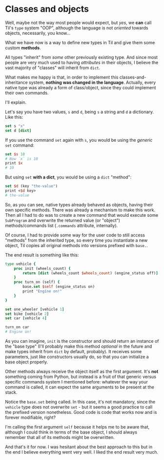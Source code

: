 # Classes and objects

Well, maybe not the way most people would expect, but *yes*, we **can**
call Til's `type` system "OOP", although the language is not *oriented*
towards objects, necessarily, you know...

What we have now is a way to define new types in Til and give them some
custom **methods**.

All types "inherit" from *some* other previously existing type. And since
most people are very much used to having *attributes* in their objects,
I believe the vast majority of "classes" will inherit from `dict`.

What makes me happy is that, in order to implement this
classes-and-inheritance system, **nothing was changed in the language**.
Actually, every native type was already a form of class/object, since they
could implement their own commands.

I'll explain.

Let's say you have two values, `s` and `d`, being `s` a string and `d`
a dictionary. Like this:

```tcl
set s "x"
set d [dict]
```

If you use the command `set` again with `s`, you would be using the
*generic* `set` command:

```tcl
set $s 10
# Now `x` is 10
print $x
# 10
```

But using `set` **with a dict**, you would be using a `dict` "method":

```tcl
set $d (key "the-value")
print <$d key>
# the-value
```

So, as you can see, native types already behaved as objects, having their
own specific methods. There was already a mechanism to make this work.
Then all I had to do was to create a new command that would execute some
`SubProgram` and overwrite the returned value (or "object")
methods/commands list (`.commands` attribute, internally).

Of course, I had to provide some way for the user code to still access
"methods" from the inherited type, so every time you instantiate a new
object, Til copies all original methods into versions prefixed with
`base.`.

The end result is something like this:

```tcl
type vehicle {
    proc init (wheels_count) {
        return [dict (wheels_count $wheels_count) (engine_status off)]
    }
    proc turn_on (self) {
        base.set $self (engine_status on)
        print "Engine on!"
    }
}

set one_wheeler [vehicle 1]
set bike [vehicle 2]
set car [vehicle 4]

turn_on car
# Engine on!
```

As you can imagine, `init` is the constructor and should return an
instance of the "base type" (I'll probably make this method *optional* in
the future and make types inherit from `dict` by default, probably). It
receives some parameters, just like constructors usually do, so that you
can initialize a base object properly.

Other methods always receive the object itself as the first argument. It's
**not** something coming from Python, but instead is a fruit of that
generic versus specific commands system I mentioned before: whatever the
way your command is called, it can expect the same arguments to be present
at the stack.

Notice the `base.set` being called. In this case, it's not mandatory,
since the `vehicle` type does not overwrite `set` - but it seems a good
practice to call the prefixed version nonetheless. Good code is code that
works now and is forever modifiable, right?

I'm calling the first argument `self` because it helps me to be aware
that, although I could think in terms of the base object, I should always
remember that all of its methods might be overwritten.

And that's it for now. I was hesitant about the best approach to this but
in the end I believe everything went very well. I liked the end result
very much.
